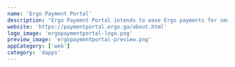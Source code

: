 ```yaml
---
name: 'Ergo Payment Portal'
description: "Ergo Payment Portal intends to ease Ergo payments for small businesses and personal usage. It provides a way to integrate Ergo or SigUSD payments in other applications, allowing to request a payment from a URL."
website: 'https://paymentportal.ergo.ga/about.html'
logo_image: 'ergopaymentportal-logo.png'
preview_image: 'ergopaymentportal-preview.png'
appCategory: ['web']
category: 'dapps'
---
```

